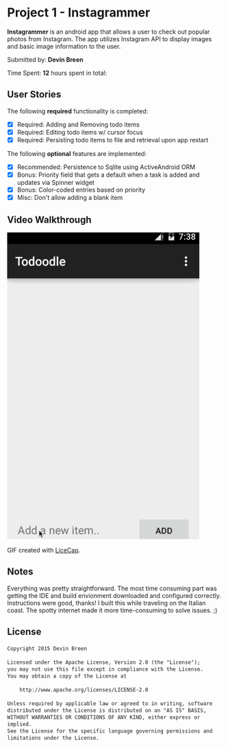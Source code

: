 # Project 1 - **Instagrammer**

**Instagrammer** is an android app that allows a user to check out popular photos from Instagram. The app utilizes Instagram API to display images and basic image information to the user.

Submitted by: **Devin Breen**

Time Spent: **12** hours spent in total:

## User Stories

The following **required** functionality is completed:
- [x] Required: Adding and Removing todo items
- [x] Required: Editing todo items w/ cursor focus
- [x] Required: Persisting todo items to file and retrieval upon app restart

The following **optional** features are implemented:

- [x] Recommended: Persistence to Sqlite using ActiveAndroid ORM
- [x] Bonus: Priority field that gets a default when a task is added and updates via Spinner widget
- [x] Bonus: Color-coded entries based on priority
- [x] Misc: Don't allow adding a blank item

## Video Walkthrough

<img src='https://raw.githubusercontent.com/ometa/codepath-android-bootcamp/master/demo/project_0.gif' title='Video Walkthrough' width='' alt='Video Walkthrough' />

GIF created with [LiceCap](http://www.cockos.com/licecap/).

## Notes

Everything was pretty straightforward. The most time consuming part was getting
the IDE and build envionment downloaded and configured correctly. Instructions were
good, thanks! I built this while traveling on the Italian coast. The spotty internet
made it more time-consuming to solve issues.  ;)

## License

    Copyright 2015 Devin Breen

    Licensed under the Apache License, Version 2.0 (the "License");
    you may not use this file except in compliance with the License.
    You may obtain a copy of the License at

        http://www.apache.org/licenses/LICENSE-2.0

    Unless required by applicable law or agreed to in writing, software
    distributed under the License is distributed on an "AS IS" BASIS,
    WITHOUT WARRANTIES OR CONDITIONS OF ANY KIND, either express or implied.
    See the License for the specific language governing permissions and
    limitations under the License.
